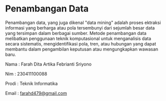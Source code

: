 # Penambangan Data 

Penambangan data, yang juga dikenal "data mining" adalah proses ektraksi informasi yang berharga atau pola tersembunyi dari sejumlah besar data yang tersimpan dalam berbagai sumber. Metode penambangan data melibatkan penggunaan teknik komputasional untuk menganalisis data secara sistematis, mengidentifikasi pola, tren, atau hubungan yang dapat membantu dalam pengambilan keputusan atau mengungkapkan wawasan baru.


Nama    : Farah Dita Artika Febrianti Sriyono

Nim     : 230411100088

Prodi   : Teknik Informatika 

Email   : farahd479@gmail.com 

```{tableofcontents}
```
